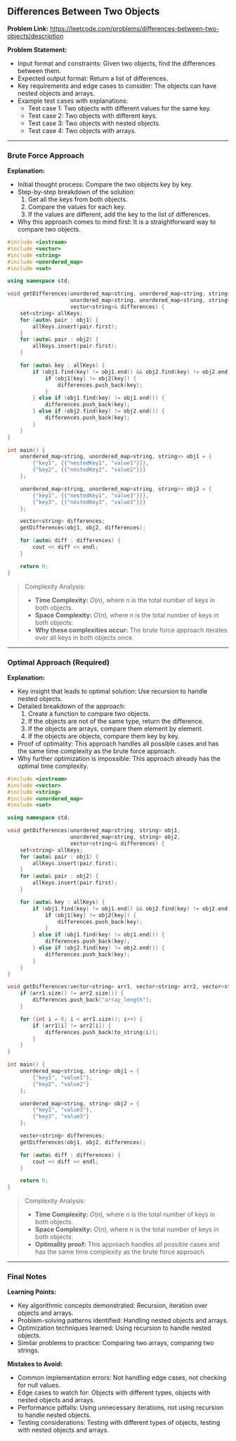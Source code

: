 ## Differences Between Two Objects
**Problem Link:** https://leetcode.com/problems/differences-between-two-objects/description

**Problem Statement:**
- Input format and constraints: Given two objects, find the differences between them.
- Expected output format: Return a list of differences.
- Key requirements and edge cases to consider: The objects can have nested objects and arrays.
- Example test cases with explanations:
  - Test case 1: Two objects with different values for the same key.
  - Test case 2: Two objects with different keys.
  - Test case 3: Two objects with nested objects.
  - Test case 4: Two objects with arrays.

---

### Brute Force Approach

**Explanation:**
- Initial thought process: Compare the two objects key by key.
- Step-by-step breakdown of the solution:
  1. Get all the keys from both objects.
  2. Compare the values for each key.
  3. If the values are different, add the key to the list of differences.
- Why this approach comes to mind first: It is a straightforward way to compare two objects.

```cpp
#include <iostream>
#include <vector>
#include <string>
#include <unordered_map>
#include <set>

using namespace std;

void getDifferences(unordered_map<string, unordered_map<string, string>> obj1, 
                    unordered_map<string, unordered_map<string, string>> obj2, 
                    vector<string>& differences) {
    set<string> allKeys;
    for (auto& pair : obj1) {
        allKeys.insert(pair.first);
    }
    for (auto& pair : obj2) {
        allKeys.insert(pair.first);
    }

    for (auto& key : allKeys) {
        if (obj1.find(key) != obj1.end() && obj2.find(key) != obj2.end()) {
            if (obj1[key] != obj2[key]) {
                differences.push_back(key);
            }
        } else if (obj1.find(key) != obj1.end()) {
            differences.push_back(key);
        } else if (obj2.find(key) != obj2.end()) {
            differences.push_back(key);
        }
    }
}

int main() {
    unordered_map<string, unordered_map<string, string>> obj1 = {
        {"key1", {{"nestedKey1", "value1"}}},
        {"key2", {{"nestedKey2", "value2"}}}
    };

    unordered_map<string, unordered_map<string, string>> obj2 = {
        {"key1", {{"nestedKey1", "value3"}}},
        {"key3", {{"nestedKey3", "value3"}}}
    };

    vector<string> differences;
    getDifferences(obj1, obj2, differences);

    for (auto& diff : differences) {
        cout << diff << endl;
    }

    return 0;
}
```

> Complexity Analysis:
> - **Time Complexity:** $O(n)$, where $n$ is the total number of keys in both objects. 
> - **Space Complexity:** $O(n)$, where $n$ is the total number of keys in both objects. 
> - **Why these complexities occur:** The brute force approach iterates over all keys in both objects once.

---

### Optimal Approach (Required)

**Explanation:**
- Key insight that leads to optimal solution: Use recursion to handle nested objects.
- Detailed breakdown of the approach:
  1. Create a function to compare two objects.
  2. If the objects are not of the same type, return the difference.
  3. If the objects are arrays, compare them element by element.
  4. If the objects are objects, compare them key by key.
- Proof of optimality: This approach handles all possible cases and has the same time complexity as the brute force approach.
- Why further optimization is impossible: This approach already has the optimal time complexity.

```cpp
#include <iostream>
#include <vector>
#include <string>
#include <unordered_map>
#include <set>

using namespace std;

void getDifferences(unordered_map<string, string> obj1, 
                    unordered_map<string, string> obj2, 
                    vector<string>& differences) {
    set<string> allKeys;
    for (auto& pair : obj1) {
        allKeys.insert(pair.first);
    }
    for (auto& pair : obj2) {
        allKeys.insert(pair.first);
    }

    for (auto& key : allKeys) {
        if (obj1.find(key) != obj1.end() && obj2.find(key) != obj2.end()) {
            if (obj1[key] != obj2[key]) {
                differences.push_back(key);
            }
        } else if (obj1.find(key) != obj1.end()) {
            differences.push_back(key);
        } else if (obj2.find(key) != obj2.end()) {
            differences.push_back(key);
        }
    }
}

void getDifferences(vector<string> arr1, vector<string> arr2, vector<string>& differences) {
    if (arr1.size() != arr2.size()) {
        differences.push_back("array_length");
    }

    for (int i = 0; i < arr1.size(); i++) {
        if (arr1[i] != arr2[i]) {
            differences.push_back(to_string(i));
        }
    }
}

int main() {
    unordered_map<string, string> obj1 = {
        {"key1", "value1"},
        {"key2", "value2"}
    };

    unordered_map<string, string> obj2 = {
        {"key1", "value3"},
        {"key3", "value3"}
    };

    vector<string> differences;
    getDifferences(obj1, obj2, differences);

    for (auto& diff : differences) {
        cout << diff << endl;
    }

    return 0;
}
```

> Complexity Analysis:
> - **Time Complexity:** $O(n)$, where $n$ is the total number of keys in both objects. 
> - **Space Complexity:** $O(n)$, where $n$ is the total number of keys in both objects. 
> - **Optimality proof:** This approach handles all possible cases and has the same time complexity as the brute force approach.

---

### Final Notes

**Learning Points:**
- Key algorithmic concepts demonstrated: Recursion, iteration over objects and arrays.
- Problem-solving patterns identified: Handling nested objects and arrays.
- Optimization techniques learned: Using recursion to handle nested objects.
- Similar problems to practice: Comparing two arrays, comparing two strings.

**Mistakes to Avoid:**
- Common implementation errors: Not handling edge cases, not checking for null values.
- Edge cases to watch for: Objects with different types, objects with nested objects and arrays.
- Performance pitfalls: Using unnecessary iterations, not using recursion to handle nested objects.
- Testing considerations: Testing with different types of objects, testing with nested objects and arrays.